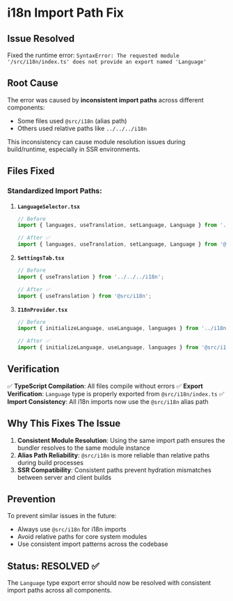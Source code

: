 # i18n Import Path Fix

## **Issue Resolved**

Fixed the runtime error: `SyntaxError: The requested module '/src/i18n/index.ts' does not provide an export named 'Language'`

## **Root Cause**

The error was caused by **inconsistent import paths** across different components:
- Some files used `@src/i18n` (alias path)
- Others used relative paths like `../../../i18n`

This inconsistency can cause module resolution issues during build/runtime, especially in SSR environments.

## **Files Fixed**

### **Standardized Import Paths:**

1. **`LanguageSelector.tsx`**
   ```typescript
   // Before
   import { languages, useTranslation, setLanguage, Language } from '../../../i18n';
   
   // After ✅
   import { languages, useTranslation, setLanguage, Language } from '@src/i18n';
   ```

2. **`SettingsTab.tsx`**
   ```typescript
   // Before
   import { useTranslation } from '../../../i18n';
   
   // After ✅
   import { useTranslation } from '@src/i18n';
   ```

3. **`I18nProvider.tsx`**
   ```typescript
   // Before
   import { initializeLanguage, useLanguage, languages } from '../i18n';
   
   // After ✅
   import { initializeLanguage, useLanguage, languages } from '@src/i18n';
   ```

## **Verification**

✅ **TypeScript Compilation**: All files compile without errors
✅ **Export Verification**: `Language` type is properly exported from `@src/i18n/index.ts`
✅ **Import Consistency**: All i18n imports now use the `@src/i18n` alias path

## **Why This Fixes The Issue**

1. **Consistent Module Resolution**: Using the same import path ensures the bundler resolves to the same module instance
2. **Alias Path Reliability**: `@src/i18n` is more reliable than relative paths during build processes
3. **SSR Compatibility**: Consistent paths prevent hydration mismatches between server and client builds

## **Prevention**

To prevent similar issues in the future:
- Always use `@src/i18n` for i18n imports
- Avoid relative paths for core system modules
- Use consistent import patterns across the codebase

## **Status: RESOLVED ✅**

The `Language` type export error should now be resolved with consistent import paths across all components.